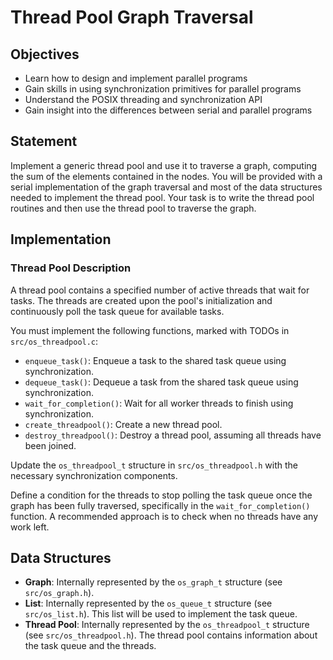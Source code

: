 # Thread Pool Graph Traversal

## Objectives
- Learn how to design and implement parallel programs
- Gain skills in using synchronization primitives for parallel programs
- Understand the POSIX threading and synchronization API
- Gain insight into the differences between serial and parallel programs

## Statement
Implement a generic thread pool and use it to traverse a graph, computing the sum of the elements contained in the nodes. You will be provided with a serial implementation of the graph traversal and most of the data structures needed to implement the thread pool. Your task is to write the thread pool routines and then use the thread pool to traverse the graph.

## Implementation

### Thread Pool Description
A thread pool contains a specified number of active threads that wait for tasks. The threads are created upon the pool's initialization and continuously poll the task queue for available tasks. 

You must implement the following functions, marked with TODOs in `src/os_threadpool.c`:
- `enqueue_task()`: Enqueue a task to the shared task queue using synchronization.
- `dequeue_task()`: Dequeue a task from the shared task queue using synchronization.
- `wait_for_completion()`: Wait for all worker threads to finish using synchronization.
- `create_threadpool()`: Create a new thread pool.
- `destroy_threadpool()`: Destroy a thread pool, assuming all threads have been joined.

Update the `os_threadpool_t` structure in `src/os_threadpool.h` with the necessary synchronization components. 

Define a condition for the threads to stop polling the task queue once the graph has been fully traversed, specifically in the `wait_for_completion()` function. A recommended approach is to check when no threads have any work left.


## Data Structures
- **Graph**: Internally represented by the `os_graph_t` structure (see `src/os_graph.h`).
- **List**: Internally represented by the `os_queue_t` structure (see `src/os_list.h`). This list will be used to implement the task queue.
- **Thread Pool**: Internally represented by the `os_threadpool_t` structure (see `src/os_threadpool.h`). The thread pool contains information about the task queue and the threads.


